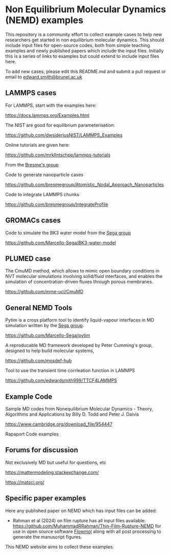 # Non Equilibrium Molecular Dynamics (NEMD) examples

This repository is a community effort to collect example cases to help new researchers get started in non equilibrium molecular dynamics.
This should include input files for open-source codes, both from simple teaching examples and newly published papers which include the input files. Initially this is a series of links to examples but could extend to include input files here.

To add new cases, please edit this README.md and submit a pull request or email to edward.smith@brunel.ac.uk

LAMMPS cases
-------------

For LAMMPS, start with the examples here: 

https://docs.lammps.org/Examples.html

The NIST are good for equilibrium parameterisation:

https://github.com/dwsideriusNIST/LAMMPS_Examples

Online tutorials are given here:

https://github.com/mrkllntschpp/lammps-tutorials

From the [Bresme's group](https://github.com/bresmegroup)

Code to generate nanoparticle cases 

https://github.com/bresmegroup/Atomistic_Nodal_Approach_Nanoparticles

Code to integrate LAMMPS chunks

https://github.com/bresmegroup/IntegrateProfile

GROMACs cases
-------------

Code to simulate the BK3 water model from the [Sega group](https://github.com/Marcello-Sega)

https://github.com/Marcello-Sega/BK3-water-model


PLUMED case
-----------

The CmuMD method, which allows to mimic open boundary conditions in NVT molecular simulations involving solid/fluid interfaces, and enables the simulation of concentration-driven fluxes through porous membranes.

https://github.com/mme-ucl/CmuMD

General NEMD Tools
------------------

Pytim is a cross platform tool to identify liquid-vapour interfaces in MD simulation written by the [Sega group](https://github.com/Marcello-Sega).

https://github.com/Marcello-Sega/pytim

A reproducable MD framework developed by Peter Cumming's group, designed to help build molecular systems,

https://github.com/mosdef-hub

Tool to use the transient time corrleation function in LAMMPS

https://github.com/edwardsmith999/TTCF4LAMMPS

Example Code 
------------

Sample MD codes from Nonequilibrium Molecular Dynamics - Theory, Algorithms and Applications by Billy D. Todd and Peter J. Daivis

https://www.cambridge.org/download_file/954447

Rapaport Code examples


Forums for discussion
-----------------------

Not exclusively MD but useful for questions, etc

https://mattermodeling.stackexchange.com/

https://matsci.org/

Specific paper examples
------------------------
Here any published paper on NEMD which has input files can be added:

  - Rahman et al (2024) on film rupture has all input files available: https://github.com/MuhammadRRahman/Thin-Film-Rupture-NEMD for use in open source software [Flowmol](https://github.com/edwardsmith999/flowmol) along with all post processing to generate the manuscript figures. 

This NEMD website aims to collect these examples.
